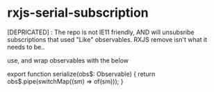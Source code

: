 # rxjs-serial-subscription


[DEPRICATED] : The repo is not IE11 friendly, AND will unsubsribe subscriptions that used "Like" observables. RXJS remove isn't what it needs to be.. 

use, and wrap observables with the below 

export function serialize(obs$: Observable<any>) {
	return obs$.pipe(switchMap((sm) => of(sm)));
}




